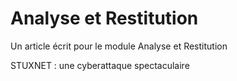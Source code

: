 # Analyse et Restitution
Un article écrit pour le module Analyse et Restitution

STUXNET : une cyberattaque spectaculaire 
